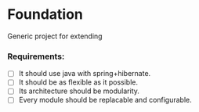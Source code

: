# Foundation
Generic project for extending
### Requirements:
- [ ] It should use java with spring+hibernate. 
- [ ] It should be as flexible as it possible. 
- [ ] Its architecture should be modularity. 
- [ ] Every module should be replacable and configurable.
